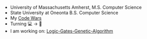* University of Massachusetts Amherst, M.S. Computer Science
* State University at Oneonta B.S. Computer Science
* My <a href="https://www.codewars.com/users/hubertben">Code Wars</a>
* Turning 💻 -> 🎨
* I am working on: <a href="https://github.com/hubertben/Logic-Gates-Genetic-Algorithm">Logic-Gates-Genetic-Algorithm</a>

